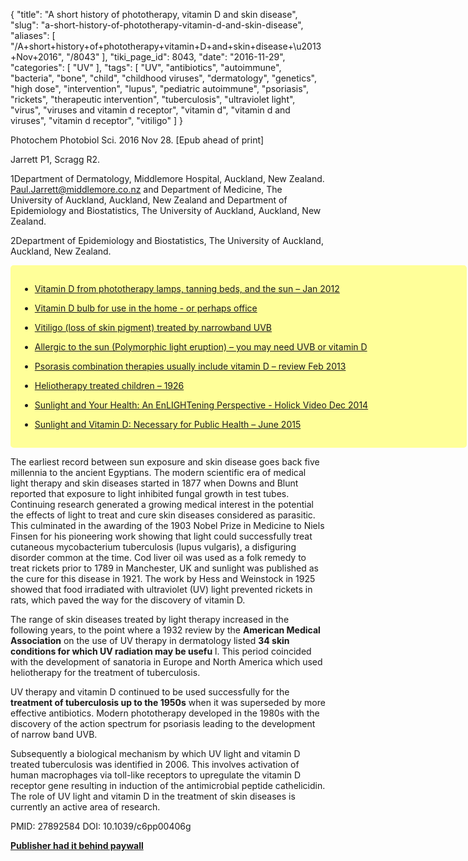 {
    "title": "A short history of phototherapy, vitamin D and skin disease",
    "slug": "a-short-history-of-phototherapy-vitamin-d-and-skin-disease",
    "aliases": [
        "/A+short+history+of+phototherapy+vitamin+D+and+skin+disease+\u2013+Nov+2016",
        "/8043"
    ],
    "tiki_page_id": 8043,
    "date": "2016-11-29",
    "categories": [
        "UV"
    ],
    "tags": [
        "UV",
        "antibiotics",
        "autoimmune",
        "bacteria",
        "bone",
        "child",
        "childhood viruses",
        "dermatology",
        "genetics",
        "high dose",
        "intervention",
        "lupus",
        "pediatric autoimmune",
        "psoriasis",
        "rickets",
        "therapeutic intervention",
        "tuberculosis",
        "ultraviolet light",
        "virus",
        "viruses and vitamin d receptor",
        "vitamin d",
        "vitamin d and viruses",
        "vitamin d receptor",
        "vitiligo"
    ]
}


Photochem Photobiol Sci. 2016 Nov 28. <span>[Epub ahead of print]</span>

Jarrett P1, Scragg R2.

1Department of Dermatology, Middlemore Hospital, Auckland, New Zealand. Paul.Jarrett@middlemore.co.nz and Department of Medicine, The University of Auckland, Auckland, New Zealand and Department of Epidemiology and Biostatistics, The University of Auckland, Auckland, New Zealand.

2Department of Epidemiology and Biostatistics, The University of Auckland, Auckland, New Zealand.

<div class="border" style="background-color:#FF9;padding:15px;margin:10px 0;border-radius:5px;width:700px">

* [Vitamin D from phototherapy lamps, tanning beds, and the sun – Jan 2012](/posts/vitamin-d-from-phototherapy-lamps-tanning-beds-and-the-sun)

* [Vitamin D bulb for use in the home - or perhaps office](/posts/vitamin-d-bulb-for-use-in-the-home-or-perhaps-office)

* [Vitiligo (loss of skin pigment) treated by narrowband UVB](/posts/vitiligo-loss-of-skin-pigment-treated-by-narrowband-uvb)

* [Allergic to the sun (Polymorphic light eruption) – you may need UVB or vitamin D](/posts/allergic-to-the-sun-polymorphic-light-eruption-you-may-need-uvb-or-vitamin-d)

* [Psorasis combination therapies usually include vitamin D – review Feb 2013](/posts/psorasis-combination-therapies-usually-include-vitamin-d-review)

* [Heliotherapy treated children – 1926](/posts/heliotherapy-treated-children-1926)

* [Sunlight and Your Health: An EnLIGHTening Perspective - Holick Video Dec 2014](/posts/sunlight-and-your-health-an-enlightening-perspective-holick-video)

* [Sunlight and Vitamin D: Necessary for Public Health – June 2015](/posts/sunlight-and-vitamin-d-necessary-for-public-health)

</div>

The earliest record between sun exposure and skin disease goes back five millennia to the ancient Egyptians. The modern scientific era of medical light therapy and skin diseases started in 1877 when Downs and Blunt reported that exposure to light inhibited fungal growth in test tubes. Continuing research generated a growing medical interest in the potential the effects of light to treat and cure skin diseases considered as parasitic. This culminated in the awarding of the 1903 Nobel Prize in Medicine to Niels Finsen for his pioneering work showing that light could successfully treat cutaneous mycobacterium tuberculosis (lupus vulgaris), a disfiguring disorder common at the time. Cod liver oil was used as a folk remedy to treat rickets prior to 1789 in Manchester, UK and sunlight was published as the cure for this disease in 1921. The work by Hess and Weinstock in 1925 showed that food irradiated with ultraviolet (UV) light prevented rickets in rats, which paved the way for the discovery of vitamin D. 

The range of skin diseases treated by light therapy increased in the following years, to the point where a 1932 review by the  **American Medical Association**  on the use of UV therapy in dermatology listed  **34 skin conditions for which UV radiation may be usefu** l. This period coincided with the development of sanatoria in Europe and North America which used heliotherapy for the treatment of tuberculosis. 

UV therapy and vitamin D continued to be used successfully for the  **treatment of tuberculosis up to the 1950s**  when it was superseded by more effective antibiotics. Modern phototherapy developed in the 1980s with the discovery of the action spectrum for psoriasis leading to the development of narrow band UVB. 

Subsequently a biological mechanism by which UV light and vitamin D treated tuberculosis was identified in 2006. This involves activation of human macrophages via toll-like receptors to upregulate the vitamin D receptor gene resulting in induction of the antimicrobial peptide cathelicidin. The role of UV light and vitamin D in the treatment of skin diseases is currently an active area of research.

PMID: 27892584 DOI: 10.1039/c6pp00406g 

 **[Publisher had it behind paywall](http://pubs.rsc.org/en/Content/ArticleLanding/2016/PP/C6PP00406G#!divAbstract)**